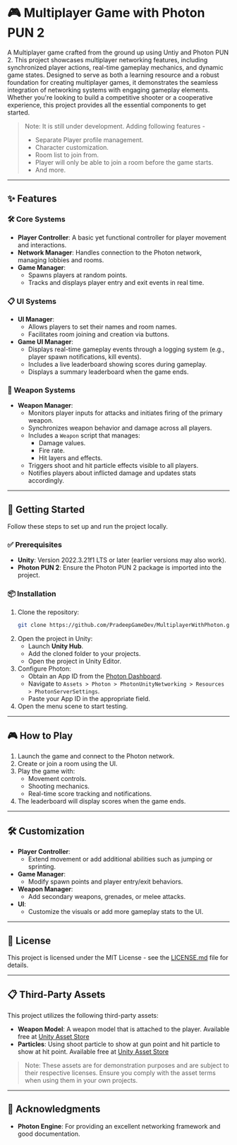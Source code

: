 # 🎮 Multiplayer Game with Photon PUN 2

A Multiplayer game crafted from the ground up using Untiy and Photon PUN 2. This project showcases multiplayer networking features, including synchronized player actions, real-time gameplay mechanics, and dynamic game states. Designed to serve as both a learning resource and a robust foundation for creating multiplayer games, it demonstrates the seamless integration of networking systems with engaging gameplay elements. Whether you're looking to build a competitive shooter or a cooperative experience, this project provides all the essential components to get started.

> Note: It is still under development. Adding following features -
> - Separate Player profile management.
> - Character customization.
> - Room list to join from.
> - Player will only be able to join a room before the game starts.
> - And more.

---

## ✨ Features

### 🛠 Core Systems
- **Player Controller**: A basic yet functional controller for player movement and interactions.
- **Network Manager**: Handles connection to the Photon network, managing lobbies and rooms.
- **Game Manager**: 
  - Spawns players at random points.
  - Tracks and displays player entry and exit events in real time.

### 📋 UI Systems
- **UI Manager**:
  - Allows players to set their names and room names.
  - Facilitates room joining and creation via buttons.
- **Game UI Manager**:
  - Displays real-time gameplay events through a logging system (e.g., player spawn notifications, kill events).
  - Includes a live leaderboard showing scores during gameplay.
  - Displays a summary leaderboard when the game ends.

### 🔫 Weapon Systems
- **Weapon Manager**:
  - Monitors player inputs for attacks and initiates firing of the primary weapon.
  - Synchronizes weapon behavior and damage across all players.
  - Includes a `Weapon` script that manages:
    - Damage values.
    - Fire rate.
    - Hit layers and effects.
  - Triggers shoot and hit particle effects visible to all players.
  - Notifies players about inflicted damage and updates stats accordingly.

---

## 🚀 Getting Started

Follow these steps to set up and run the project locally.

### ✅ Prerequisites
- **Unity**: Version 2022.3.21f1 LTS or later (earlier versions may also work).
- **Photon PUN 2**: Ensure the Photon PUN 2 package is imported into the project.

### 📦 Installation
1. Clone the repository:
   ```bash
   git clone https://github.com/PradeepGameDev/MultiplayerWithPhoton.git
   ```
2. Open the project in Unity:
   - Launch **Unity Hub**.
   - Add the cloned folder to your projects.
   - Open the project in Unity Editor.
3. Configure Photon:
   - Obtain an App ID from the [Photon Dashboard](https://dashboard.photonengine.com/).
   - Navigate to `Assets > Photon > PhotonUnityNetworking > Resources > PhotonServerSettings`.
   - Paste your App ID in the appropriate field.
4. Open the menu scene to start testing.

---

## 🎮 How to Play
1. Launch the game and connect to the Photon network.
2. Create or join a room using the UI.
3. Play the game with:
   - Movement controls.
   - Shooting mechanics.
   - Real-time score tracking and notifications.
4. The leaderboard will display scores when the game ends.

---

## 🛠 Customization
- **Player Controller**:
  - Extend movement or add additional abilities such as jumping or sprinting.
- **Game Manager**:
  - Modify spawn points and player entry/exit behaviors.
- **Weapon Manager**:
  - Add secondary weapons, grenades, or melee attacks.
- **UI**:
  - Customize the visuals or add more gameplay stats to the UI.

---

## 📜 License

This project is licensed under the MIT License - see the [LICENSE.md](LICENSE.md) file for details.

---

## 📋 Third-Party Assets

This project utilizes the following third-party assets:

- **Weapon Model**: A weapon model that is attached to the player. Available free at [Unity Asset Store](https://assetstore.unity.com/packages/3d/props/guns/low-poly-fps-weapons-lite-245929) 
- **Particles**: Using shoot particle to show at gun point and hit particle to show at hit point. Available free at [Unity Asset Store](https://assetstore.unity.com/packages/vfx/particles/cartoon-fx-remaster-free-109565)

> Note: These assets are for demonstration purposes and are subject to their respective licenses. Ensure you comply with the asset terms when using them in your own projects.


---

## 🌟 Acknowledgments
- **Photon Engine**: For providing an excellent networking framework and good documentation.

